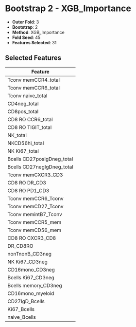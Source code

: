 # Bootstrap 2 - XGB_Importance

- **Outer Fold**: 3
- **Bootstrap**: 2
- **Method**: XGB_Importance
- **Fold Seed**: 45
- **Features Selected**: 31

## Selected Features

| Feature |
|---------|
| Tconv memCCR4_total |
| Tconv memCCR6_total |
| Tconv naive_total |
| CD4neg_total |
| CD8pos_total |
| CD8 RO CCR6_total |
| CD8 RO TIGIT_total |
| NK_total |
| NKCD56hi_total |
| NK Ki67_total |
| Bcells CD27posIgDneg_total |
| Bcells CD27negIgDneg_total |
| Tconv memCXCR3_CD3 |
| CD8 RO DR_CD3 |
| CD8 RO PD1_CD3 |
| Tconv memCCR6_Tconv |
| Tconv memCD27_Tconv |
| Tconv memintB7_Tconv |
| Tconv memCCR5_mem |
| Tconv memCD56_mem |
| CD8 RO CXCR3_CD8 |
| DR_CD8RO |
| nonTnonB_CD3neg |
| NK Ki67_CD3neg |
| CD16mono_CD3neg |
| Bcells Ki67_CD3neg |
| Bcells memory_CD3neg |
| CD16mono_myeloid |
| CD27IgD_Bcells |
| Ki67_Bcells |
| naive_Bcells |
